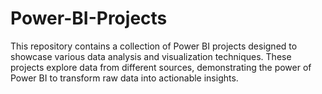 # Power-BI-Projects
This repository contains a collection of Power BI projects designed to showcase various data analysis and visualization techniques. These projects explore data from different sources, demonstrating the power of Power BI to transform raw data into actionable insights. 
